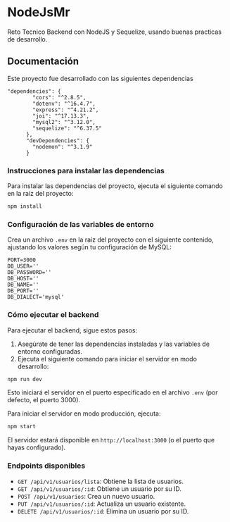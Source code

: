 
# NodeJsMr

Reto Tecnico Backend con NodeJS y Sequelize, usando buenas practicas de desarrollo.


## Documentación

Este proyecto fue desarrollado con las siguientes dependencias
```depencias
"dependencies": {
        "cors": "^2.8.5",
        "dotenv": "^16.4.7",
        "express": "^4.21.2",
        "joi": "^17.13.3",
        "mysql2": "^3.12.0",
        "sequelize": "^6.37.5"
      },
      "devDependencies": {
        "nodemon": "^3.1.9"
      }
```
### Instrucciones para instalar las dependencias

Para instalar las dependencias del proyecto, ejecuta el siguiente comando en la raíz del proyecto:

```sh
npm install
```

### Configuración de las variables de entorno

Crea un archivo `.env` en la raíz del proyecto con el siguiente contenido, ajustando los valores según tu configuración de MySQL:

```env
PORT=3000
DB_USER=''
DB_PASSWORD=''
DB_HOST=''
DB_NAME=''
DB_PORT=''
DB_DIALECT='mysql'
```

### Cómo ejecutar el backend

Para ejecutar el backend, sigue estos pasos:

1. Asegúrate de tener las dependencias instaladas y las variables de entorno configuradas.
2. Ejecuta el siguiente comando para iniciar el servidor en modo desarrollo:

```sh
npm run dev
```

Esto iniciará el servidor en el puerto especificado en el archivo `.env` (por defecto, el puerto 3000).

Para iniciar el servidor en modo producción, ejecuta:

```sh
npm start
```

El servidor estará disponible en `http://localhost:3000` (o el puerto que hayas configurado).

### Endpoints disponibles

- `GET /api/v1/usuarios/lista`: Obtiene la lista de usuarios.
- `GET /api/v1/usuarios/:id`: Obtiene un usuario por su ID.
- `POST /api/v1/usuarios`: Crea un nuevo usuario.
- `PUT /api/v1/usuarios/:id`: Actualiza un usuario existente.
- `DELETE /api/v1/usuarios/:id`: Elimina un usuario por su ID.

